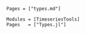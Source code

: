 ```@index
Pages = ["types.md"]
```

```@autodocs
Modules = [TimeseriesTools]
Pages   = ["Types.jl"]
```
